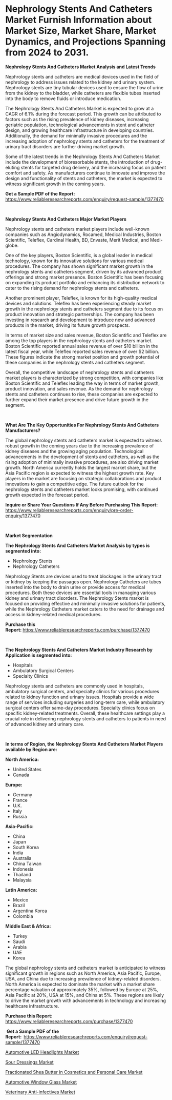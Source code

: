 <p><h1>Nephrology Stents And Catheters Market Furnish Information about Market Size, Market Share, Market Dynamics, and Projections Spanning from 2024 to 2031.</h1></p><p><strong>Nephrology Stents And Catheters Market Analysis and Latest Trends</strong></p>
<p><p>Nephrology stents and catheters are medical devices used in the field of nephrology to address issues related to the kidney and urinary system. Nephrology stents are tiny tubular devices used to ensure the flow of urine from the kidney to the bladder, while catheters are flexible tubes inserted into the body to remove fluids or introduce medication.</p><p>The Nephrology Stents And Catheters Market is expected to grow at a CAGR of 6.1% during the forecast period. This growth can be attributed to factors such as the rising prevalence of kidney diseases, increasing geriatric population, technological advancements in stent and catheter design, and growing healthcare infrastructure in developing countries. Additionally, the demand for minimally invasive procedures and the increasing adoption of nephrology stents and catheters for the treatment of urinary tract disorders are further driving market growth.</p><p>Some of the latest trends in the Nephrology Stents And Catheters Market include the development of bioresorbable stents, the introduction of drug-eluting stents for targeted drug delivery, and the increasing focus on patient comfort and safety. As manufacturers continue to innovate and improve the design and functionality of stents and catheters, the market is expected to witness significant growth in the coming years.</p></p>
<p><strong>Get a Sample PDF of the Report:&nbsp;</strong> <a href="https://www.reliableresearchreports.com/enquiry/request-sample/1377470">https://www.reliableresearchreports.com/enquiry/request-sample/1377470</a></p>
<p>&nbsp;</p>
<p><strong>Nephrology Stents And Catheters Major Market Players</strong></p>
<p><p>Nephrology stents and catheters market players include well-known companies such as Angiodynamics, Rocamed, Medical Industries, Boston Scientific, Teleflex, Cardinal Health, BD, Envaste, Merit Medical, and Medi-globe. </p><p>One of the key players, Boston Scientific, is a global leader in medical technology, known for its innovative solutions for various medical procedures. The company has shown significant market growth in the nephrology stents and catheters segment, driven by its advanced product offerings and strong market presence. Boston Scientific has been focusing on expanding its product portfolio and enhancing its distribution network to cater to the rising demand for nephrology stents and catheters.</p><p>Another prominent player, Teleflex, is known for its high-quality medical devices and solutions. Teleflex has been experiencing steady market growth in the nephrology stents and catheters segment due to its focus on product innovation and strategic partnerships. The company has been investing in research and development to introduce new and advanced products in the market, driving its future growth prospects.</p><p>In terms of market size and sales revenue, Boston Scientific and Teleflex are among the top players in the nephrology stents and catheters market. Boston Scientific reported annual sales revenue of over $10 billion in the latest fiscal year, while Teleflex reported sales revenue of over $2 billion. These figures indicate the strong market position and growth potential of these companies in the nephrology stents and catheters segment.</p><p>Overall, the competitive landscape of nephrology stents and catheters market players is characterized by strong competition, with companies like Boston Scientific and Teleflex leading the way in terms of market growth, product innovation, and sales revenue. As the demand for nephrology stents and catheters continues to rise, these companies are expected to further expand their market presence and drive future growth in the segment.</p></p>
<p>&nbsp;</p>
<p><strong>What Are The Key Opportunities For Nephrology Stents And Catheters Manufacturers?</strong></p>
<p><p>The global nephrology stents and catheters market is expected to witness robust growth in the coming years due to the increasing prevalence of kidney diseases and the growing aging population. Technological advancements in the development of stents and catheters, as well as the rising adoption of minimally invasive procedures, are also driving market growth. North America currently holds the largest market share, but the Asia Pacific region is expected to witness the highest growth rate. Key players in the market are focusing on strategic collaborations and product innovations to gain a competitive edge. The future outlook for the nephrology stents and catheters market looks promising, with continued growth expected in the forecast period.</p></p>
<p><strong>Inquire or Share Your Questions If Any Before Purchasing This Report:</strong> <a href="https://www.reliableresearchreports.com/enquiry/pre-order-enquiry/1377470">https://www.reliableresearchreports.com/enquiry/pre-order-enquiry/1377470</a></p>
<p>&nbsp;</p>
<p><strong>Market Segmentation</strong></p>
<p><strong>The Nephrology Stents And Catheters Market Analysis by types is segmented into:</strong></p>
<p><ul><li>Nephrology Stents</li><li>Nephrology Catheters</li></ul></p>
<p><p>Nephrology Stents are devices used to treat blockages in the urinary tract or kidney by keeping the passages open. Nephrology Catheters are tubes inserted into the body to drain urine or provide access for medical procedures. Both these devices are essential tools in managing various kidney and urinary tract disorders. The Nephrology Stents market is focused on providing effective and minimally invasive solutions for patients, while the Nephrology Catheters market caters to the need for drainage and access in kidney-related medical procedures.</p></p>
<p><strong>Purchase this Report:&nbsp;</strong><a href="https://www.reliableresearchreports.com/purchase/1377470">https://www.reliableresearchreports.com/purchase/1377470</a></p>
<p>&nbsp;</p>
<p><strong>The Nephrology Stents And Catheters Market Industry Research by Application is segmented into:</strong></p>
<p><ul><li>Hospitals</li><li>Ambulatory Surgical Centers</li><li>Specialty Clinics</li></ul></p>
<p><p>Nephrology stents and catheters are commonly used in hospitals, ambulatory surgical centers, and specialty clinics for various procedures related to kidney function and urinary issues. Hospitals provide a wide range of services including surgeries and long-term care, while ambulatory surgical centers offer same-day procedures. Specialty clinics focus on specific kidney-related treatments. Overall, these healthcare settings play a crucial role in delivering nephrology stents and catheters to patients in need of advanced kidney and urinary care.</p></p>
<p>&nbsp;</p>
<p><strong>In terms of Region, the Nephrology Stents And Catheters Market Players available by Region are:</strong></p>
<p>
    <p> <strong> North America: </strong>
        <ul>
            <li>United States</li>
            <li>Canada</li>
        </ul>
        </p> 
    <p> <strong> Europe: </strong>
        <ul>
            <li>Germany</li>
            <li>France</li>
            <li>U.K.</li>
            <li>Italy</li>
            <li>Russia</li>
        </ul>
        </p> 
    <p> <strong> Asia-Pacific: </strong>
        <ul>
            <li>China</li>
            <li>Japan</li>
            <li>South Korea</li>
            <li>India</li>
            <li>Australia</li>
            <li>China Taiwan</li>
            <li>Indonesia</li>
            <li>Thailand</li>
            <li>Malaysia</li>
        </ul>
        </p> 
    <p> <strong> Latin America: </strong>
        <ul>
            <li>Mexico</li>
            <li>Brazil</li>
            <li>Argentina Korea</li>
            <li>Colombia</li>
        </ul>
        </p> 
    <p> <strong> Middle East & Africa: </strong>
        <ul>
            <li>Turkey</li>
            <li>Saudi</li>
            <li>Arabia</li>
            <li>UAE</li>
            <li>Korea</li>
        </ul>
    </p>
    </p>
<p><p>The global nephrology stents and catheters market is anticipated to witness significant growth in regions such as North America, Asia Pacific, Europe, USA, and China due to increasing prevalence of kidney-related disorders. North America is expected to dominate the market with a market share percentage valuation of approximately 35%, followed by Europe at 25%, Asia Pacific at 20%, USA at 15%, and China at 5%. These regions are likely to drive the market growth with advancements in technology and increasing healthcare infrastructure.</p></p>
<p><strong>Purchase this Report: </strong><a href="https://www.reliableresearchreports.com/purchase/1377470">https://www.reliableresearchreports.com/purchase/1377470</a></p>
<p>&nbsp;<strong>Get a Sample PDF of the Report:&nbsp;&nbsp;</strong><a href="https://www.reliableresearchreports.com/enquiry/request-sample/1377470">https://www.reliableresearchreports.com/enquiry/request-sample/1377470</a></p>
<p><strong></strong></p>
<p><p><a href="https://view.publitas.com/reportprime-1/automotive-led-headlights-market-research-report-forecasted-for-period-from-2024-2031-by-market-type-market-application-and-region/">Automotive LED Headlights Market</a></p><p><a href="https://github.com/moyahfrancoestellec51j635wcx/Market-Research-Report-List-1/blob/main/sour-dressings-market.md">Sour Dressings Market</a></p><p><a href="https://extreme-scabiosa-c81.notion.site/Fractionated-Shea-Butter-in-Cosmetics-and-Personal-Care-Market-Size-Share-Trends-Analysis-Report--87f7994aaac642508f80963c65ee4926">Fractionated Shea Butter in Cosmetics and Personal Care Market</a></p><p><a href="https://view.publitas.com/reportprime-1/automotive-window-glass-market-research-report-forecasted-for-period-from-2024-2031-by-market-type-market-application-and-region/">Automotive Window Glass Market</a></p><p><a href="https://summer-dogwood-3e9.notion.site/Global-Veterinary-Anti-infectives-Market-by-Types-Applications-and-Major-Players-with-Regional-Gr-2d13cf1f92fb410e9d4b953420a6a920">Veterinary Anti-infectives Market</a></p></p>
